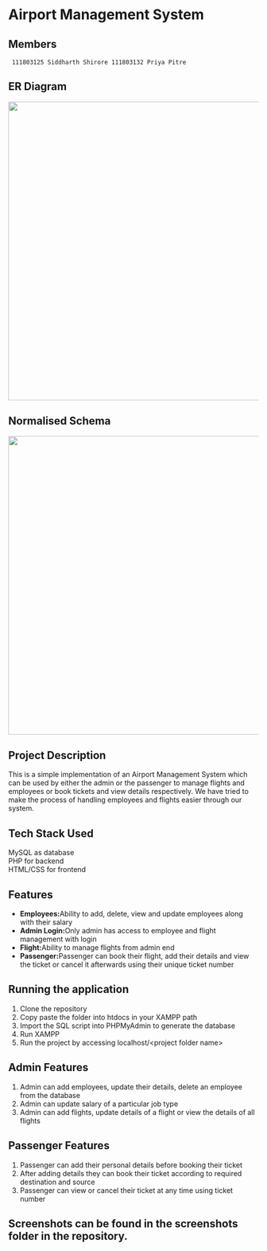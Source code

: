 # Airport Management System

## Members

` 111803125 Siddharth Shirore
  111803132 Priya Pitre`
  
## ER Diagram

<div align="center">
    <img width="600" heigth="600" src="https://imgur.com/gbWS9eP.jpg">
</div>

## Normalised Schema

<div align="center">
    <img width="600" heigth="600" src="https://imgur.com/XkgtJEY.jpg">
</div>

## Project Description

This is a simple implementation of an Airport Management System which can be used by either the admin or the passenger to manage flights and employees or book tickets and view details respectively. We have tried to make the process of handling employees and flights easier through our system.

## Tech Stack Used

MySQL as database<br>
PHP for backend<br>
HTML/CSS for frontend

## Features

<ul>
  <li><b>Employees:</b>Ability to add, delete, view and update employees along with their salary
  <li><b>Admin Login:</b>Only admin has access to employee and flight management with login
  <li><b>Flight:</b>Ability to manage flights from admin end
  <li><b>Passenger:</b>Passenger can book their flight, add their details and view the ticket or cancel it afterwards using their unique ticket number
</ul>

## Running the application
<ol>
  <li>Clone the repository
  <li>Copy paste the folder into htdocs in your XAMPP path
  <li>Import the SQL script into PHPMyAdmin to generate the database
  <li>Run XAMPP
  <li>Run the project by accessing localhost/&ltproject folder name&gt
</ol>

## Admin Features

<ol>
  <li>Admin can add employees, update their details, delete an employee from the database
  <li>Admin can update salary of a particular job type
  <li>Admin can add flights, update details of a flight or view the details of all flights
</ol>

## Passenger Features

<ol>
  <li>Passenger can add their personal details before booking their ticket
  <li>After adding details they can book their ticket according to required destination and source
  <li>Passenger can view or cancel their ticket at any time using ticket number
</ol>

<h2>Screenshots can be found in the screenshots folder in the repository.</h2>
